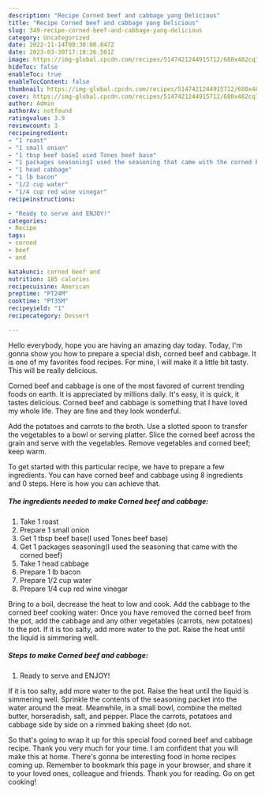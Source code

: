 ```yaml
---
description: "Recipe Corned beef and cabbage yang Delicious"
title: "Recipe Corned beef and cabbage yang Delicious"
slug: 349-recipe-corned-beef-and-cabbage-yang-delicious
category: Uncategorized
date: 2022-11-14T00:30:00.847Z
date: 2023-03-30T17:10:26.501Z
image: https://img-global.cpcdn.com/recipes/5147421244915712/680x482cq70/corned-beef-and-cabbage-recipe-main-photo.jpg
hideToc: false
enableToc: true
enableTocContent: false
thumbnail: https://img-global.cpcdn.com/recipes/5147421244915712/680x482cq70/corned-beef-and-cabbage-recipe-main-photo.jpg
cover: https://img-global.cpcdn.com/recipes/5147421244915712/680x482cq70/corned-beef-and-cabbage-recipe-main-photo.jpg
author: Admin
authorAv: notfound
ratingvalue: 3.9
reviewcount: 3
recipeingredient:
- "1 roast"
- "1 small onion"
- "1 tbsp beef baseI used Tones beef base"
- "1 packages seasoningI used the seasoning that came with the corned beef"
- "1 head cabbage"
- "1 lb bacon"
- "1/2 cup water"
- "1/4 cup red wine vinegar"
recipeinstructions:

- "Ready to serve and ENJOY!"
categories:
- Recipe
tags:
- corned
- beef
- and

katakunci: corned beef and 
nutrition: 185 calories
recipecuisine: American
preptime: "PT24M"
cooktime: "PT35M"
recipeyield: "1"
recipecategory: Dessert

---
```



Hello everybody, hope you are having an amazing day today. Today, I'm gonna show you how to prepare a special dish, corned beef and cabbage. It is one of my favorites food recipes. For mine, I will make it a little bit tasty. This will be really delicious.

Corned beef and cabbage is one of the most favored of current trending foods on earth. It is appreciated by millions daily. It's easy, it is quick, it tastes delicious. Corned beef and cabbage is something that I have loved my whole life. They are fine and they look wonderful.

Add the potatoes and carrots to the broth. Use a slotted spoon to transfer the vegetables to a bowl or serving platter. Slice the corned beef across the grain and serve with the vegetables. Remove vegetables and corned beef; keep warm.


To get started with this particular recipe, we have to prepare a few ingredients. You can have corned beef and cabbage using 8 ingredients and 0 steps. Here is how you can achieve that.

<!--inarticleads1-->

##### The ingredients needed to make Corned beef and cabbage:

1. Take 1 roast
1. Prepare 1 small onion
1. Get 1 tbsp beef base(I used Tones beef base)
1. Get 1 packages seasoning(I used the seasoning that came with the corned beef)
1. Take 1 head cabbage
1. Prepare 1 lb bacon
1. Prepare 1/2 cup water
1. Prepare 1/4 cup red wine vinegar


Bring to a boil, decrease the heat to low and cook. Add the cabbage to the corned beef cooking water: Once you have removed the corned beef from the pot, add the cabbage and any other vegetables (carrots, new potatoes) to the pot. If it is too salty, add more water to the pot. Raise the heat until the liquid is simmering well. 

<!--inarticleads2-->

##### Steps to make Corned beef and cabbage:


1. Ready to serve and ENJOY!

If it is too salty, add more water to the pot. Raise the heat until the liquid is simmering well. Sprinkle the contents of the seasoning packet into the water around the meat. Meanwhile, in a small bowl, combine the melted butter, horseradish, salt, and pepper. Place the carrots, potatoes and cabbage side by side on a rimmed baking sheet (do not. 

So that's going to wrap it up for this special food corned beef and cabbage recipe. Thank you very much for your time. I am confident that you will make this at home. There's gonna be interesting food in home recipes coming up. Remember to bookmark this page in your browser, and share it to your loved ones, colleague and friends. Thank you for reading. Go on get cooking!
